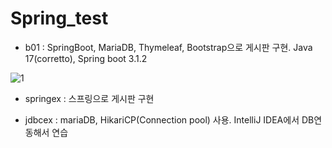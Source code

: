 # Spring_test

- b01 : SpringBoot, MariaDB, Thymeleaf, Bootstrap으로 게시판 구현. Java 17(corretto), Spring boot 3.1.2 <br>
  
![1](https://github.com/Sujin-Lim/Spring_test/assets/121391614/06f632a9-3a3e-4c44-977b-5363627849ed)


- springex : 스프링으로 게시판 구현

- jdbcex : mariaDB, HikariCP(Connection pool) 사용. IntelliJ IDEA에서 DB연동해서 연습
